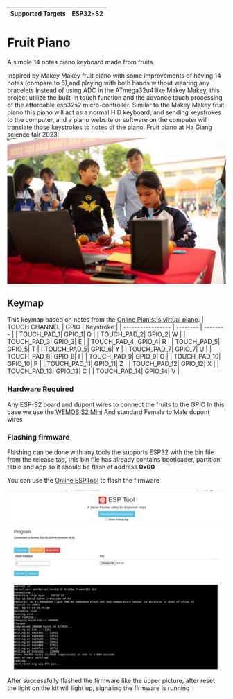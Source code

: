 | Supported Targets | ESP32-S2 |
| ----------------- | -------- |

# Fruit Piano 

A simple 14 notes piano keyboard made from fruits.

Inspired by Makey Makey fruit piano with some improvements of having 14 notes (compare to 6),and playing with both hands without wearing any bracelets
Instead of using ADC in the ATmega32u4 like Makey Makey, this project utilize the built-in touch function and the advance touch processing of the affordable esp32s2 micro-controller.
Similar to the Makey Makey fruit piano this piano will act as a normal HID keyboard, and sending keystrokes to the computer, and a piano website or software on the computer will translate those keystrokes to notes of the piano.
Fruit piano at Ha Giang science fair 2023:
![image](./resources/Pictures/HG23.jpg)

## Keymap
This keymap based on notes from the [Online Pianist's virtual piano](https://www.onlinepianist.com/virtual-piano).
| TOUCH CHANNEL | GPIO | Keystroke |
| ----------------- | -------- | -------- |
| TOUCH_PAD_1| GPIO_1| Q |
| TOUCH_PAD_2| GPIO_2| W |
| TOUCH_PAD_3| GPIO_3| E |
| TOUCH_PAD_4| GPIO_4| R |
| TOUCH_PAD_5| GPIO_5| T |
| TOUCH_PAD_5| GPIO_6| Y |
| TOUCH_PAD_7| GPIO_7| U |
| TOUCH_PAD_8| GPIO_8| I |
| TOUCH_PAD_9| GPIO_9| O |
| TOUCH_PAD_10| GPIO_10| P |
| TOUCH_PAD_11| GPIO_11| Z |
| TOUCH_PAD_12| GPIO_12| X |
| TOUCH_PAD_13| GPIO_13| C |
| TOUCH_PAD_14| GPIO_14| V |

### Hardware Required

Any ESP-S2 board and dupont wires to connect the fruits to the GPIO
In this case we use the [WEMOS S2 Mini](https://www.wemos.cc/en/latest/s2/s2_mini.html)
And standard Female to Male dupont wires

### Flashing firmware
Flashing can be done with any tools the supports ESP32 with the bin file from the release tag, this bin file has already contains bootloader, partition table and app so it should be flash at address **0x00**

You can use the [Online ESPTool](https://espressif.github.io/esptool-js/) to flash the firmware  

![image](./resources/Pictures/flashing.png)

After successfully flashed the firmware like the upper picture, after reset the light on the kit will light up, signaling the firmware is running
